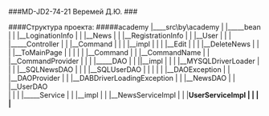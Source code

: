 ###MD-JD2-74-21 Веремей Д.Ю. ###

####Структура проекта: 
#####academy
      |____src\by\academy
      |              |_____bean
      |              |      |__LoginationInfo
      |              |      |__News
      |              |      |__RegistrationInfo
      |              |      |__User
      |              |
      |              |_____Controller
      |              |      |__Command
      |              |          |   |__impl
      |              |          |        |__Edit
      |              |          |        |__DeleteNews
      |              |          |        |__ToMainPage
      |              |          |
      |              |          |__Command
      |              |          |__CommandName
      |              |          |__CommandProvider
      |              |
      |              |_____DAO
      |              |      ||__impl
      |              |      |     |__MYSQLDriverLoader
      |              |      |     |__SQLNewsDAO
      |              |      |     |__SQLUserDAO
      |              |      |
      |              |      |__DAOException
      |              |      |__DAOProvider
      |              |      |__DABDriverLoadingException
      |              |      |__NewsDAO
      |              |      |__UserDAO      
      |              |
      |              |_____Service
      |                       |  |__impl
      |                       |       |__NewsServiceImpl
      |                       |       |__UserServiceImpl
      |                       |
      |                       |__